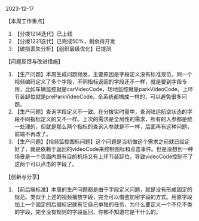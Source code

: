 2023-12-17

【本周工作重点】

1. 【分拨1214迭代】已上线
2. 【分拨1221迭代】已完成50%，剩余待开发
3. 【破损丢失分析】【组织层级优化】已提测

【问题反馈与改进措施】

1. 【生产问题】本周生成问题频发，主要原因是字段定义没有标准规范，同一个视频编码定义了多个字段，不同指标返回的字段还不一样，就是要到字段专用，比如车辆监控就是carVideoCode，场地监控就是parkVideoCode，上环节装卸位就是preParkVideoCode。全系统都搞成一样的，可以避免很多问题。
1. 【生产问题】查询字段定义不一致。在分拨实时量中，查询陆运航空状态的字段不同指标定义的又不一样。上次的需求是全局性的需求，所有的入参都是统一处理的，但就是那么两个指标的查询入参就是不一样，后面再有这种问题，前端不再改了。
1. 【生产问题】【视频监控图标问题】这个问题是当初做这个需求之前就已经定好了，就是依赖于返回的videoCode来控制图标和点击事件。但是没想到一种场景是一个页面内既有目的机场又有上环节装卸位，导致videoCode控制不了这两个可以点击的字段了。

【创新与分享】

1. 【前后端标准】本周的生产问题都是由于字段定义问题，就是没有形成固定的规范。类似于上述的视频播放字段，完全可以借鉴加密字段的方式。用原字段加上一个固定的后缀标记就有它自己单独的任务，为什么要定义一个不伦不类的字段，完全没有规则的字段返回，你都不知道它是干什么的。

